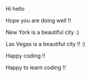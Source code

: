 Hi hello

Hope you are doing well !!

New York is a beautiful city :)

Las Vegas is a beautiful city !! :)     

Happy coding !!

Happy to learn coding !!